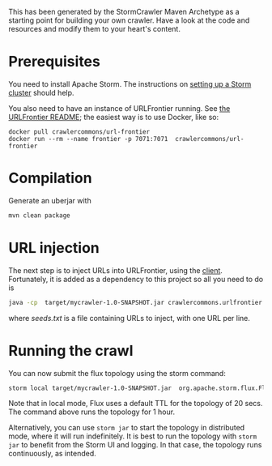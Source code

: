 This has been generated by the StormCrawler Maven Archetype as a starting point for building your own crawler.
Have a look at the code and resources and modify them to your heart's content. 

# Prerequisites

You need to install Apache Storm. The instructions on [setting up a Storm cluster](https://storm.apache.org/releases/2.6.2/Setting-up-a-Storm-cluster.html) should help. 

You also need to have an instance of URLFrontier running. See [the URLFrontier README](https://github.com/crawler-commons/url-frontier/tree/master/service); the easiest way is to use Docker, like so:

```
docker pull crawlercommons/url-frontier
docker run --rm --name frontier -p 7071:7071  crawlercommons/url-frontier
```

# Compilation

Generate an uberjar with

``` sh
mvn clean package
```

# URL injection

The next step is to inject URLs into URLFrontier, using the [client](https://github.com/crawler-commons/url-frontier/tree/master/client). Fortunately, it is added as a dependency to this project so all
you need to do is

``` sh
java -cp  target/mycrawler-1.0-SNAPSHOT.jar crawlercommons.urlfrontier.client.Client PutURLs -f seeds.txt
```

where _seeds.txt_ is a file containing URLs to inject, with one URL per line.

# Running the crawl

You can now submit the flux topology using the storm command:

``` sh
storm local target/mycrawler-1.0-SNAPSHOT.jar  org.apache.storm.flux.Flux crawler.flux --local-ttl 3600
```

Note that in local mode, Flux uses a default TTL for the topology of 20 secs. The command above runs the topology for 1 hour.

Alternatively, you can use `storm jar` to start the topology in distributed mode, where it will run indefinitely.
It is best to run the topology with `storm jar` to benefit from the Storm UI and logging. In that case, the topology runs continuously, as intended.

